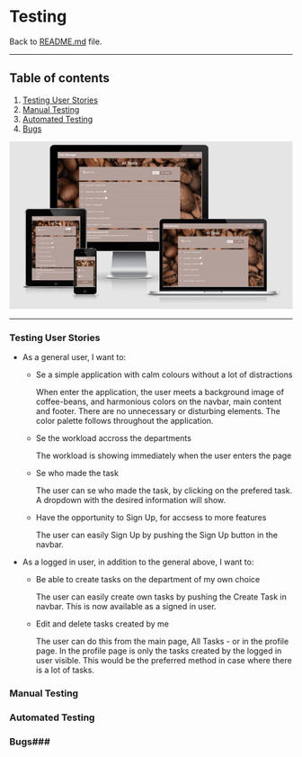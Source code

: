 # Testing #

Back to [README.md](README.md) file.

---

## Table of contents ##

1. [Testing User Stories](#Testing-User_Stories)
2. [Manual Testing](#Manual-Testing)
3. [Automated Testing](#Automated-Testing)
4. [Bugs](#Bugs)

![mockup](static/images/wireframes/mockup.png)

---

### Testing User Stories ###

* As a general user, I want to:

  * Se a simple application with calm colours without a lot of distractions

    When enter the application, the user meets a background image of coffee-beans, and harmonious colors on the navbar, main content and footer. There are no unnecessary or disturbing elements. The color palette follows throughout the application. 

  * Se the workload accross the departments

    The workload is showing immediately when the user enters the page

  * Se who made the task

    The user can se who made the task, by clicking on the prefered task. A dropdown with the desired information will show. 

  * Have the opportunity to Sign Up, for accsess to more features

    The user can easily Sign Up by pushing the Sign Up button in the navbar.

* As a logged in user, in addition to the general above, I want to:

  * Be able to create tasks on the department of my own choice

    The user can easily create own tasks by pushing the Create Task in navbar. This is now available as a signed in user. 

  * Edit and delete tasks created by me

    The user can do this from the main page, All Tasks - or in the profile page. In the profile page is only the tasks created by the logged in user visible. This would be the preferred method in case where there is a lot of tasks.

### Manual Testing ###

### Automated Testing ###

### Bugs###